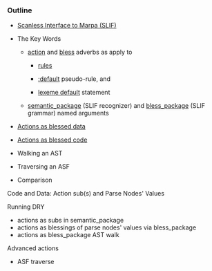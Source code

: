 ﻿### Outline

* [Scanless Interface to Marpa (SLIF)](https://metacpan.org/pod/release/JKEGL/Marpa-R2-2.078000/pod/Scanless.pod)
* The Key Words
    
    - [action](https://metacpan.org/pod/release/JKEGL/Marpa-R2-2.078000/pod/Scanless/DSL.pod#action) and [bless](https://metacpan.org/pod/release/JKEGL/Marpa-R2-2.078000/pod/Scanless/DSL.pod#bless) adverbs as apply to 

        - [rules](https://metacpan.org/pod/release/JKEGL/Marpa-R2-2.078000/pod/Scanless/DSL.pod#The-structure-of-rules)

        - [:default](https://metacpan.org/pod/release/JKEGL/Marpa-R2-2.078000/pod/Scanless/DSL.pod#Default-pseudo-rules) pseudo-rule, and 
        
        - [lexeme default](https://metacpan.org/pod/release/JKEGL/Marpa-R2-2.078000/pod/Scanless/DSL.pod#Lexeme-default-statement) statement
    
    - [semantic_package][semantic_package] (SLIF recognizer) and [bless_package][bless_package] (SLIF grammar) named arguments
    
* [Actions as blessed data](https://metacpan.org/pod/release/JKEGL/Marpa-R2-2.078000/pod/Scanless.pod)
* [Actions as blessed code](https://metacpan.org/source/JKEGL/Marpa-R2-2.078000/t/sl_gsyn.t)
* Walking an AST
* Traversing an ASF
* Comparison

Code and Data: Action sub(s) and Parse Nodes' Values

Running DRY

- actions as subs in semantic_package
- actions as blessings of parse nodes' values via bless_package
- actions as bless_package AST walk 

Advanced actions
- ASF traverse

[semantic_package]: https://metacpan.org/pod/release/JKEGL/Marpa-R2-2.078000/pod/Scanless/R.pod#semantics_package 

[bless_package]: https://metacpan.org/pod/release/JKEGL/Marpa-R2-2.078000/pod/Scanless/G.pod#bless_package 
